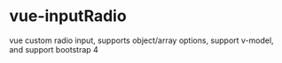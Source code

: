 # vue-inputRadio
vue custom radio input, supports object/array options, support v-model, and support bootstrap 4
